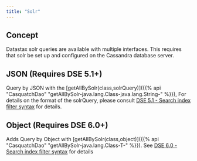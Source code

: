 ```yaml
---
title: "Solr"
---
```


## Concept
Datastax solr queries are available with multiple interfaces. This requires that solr be set up and configured on the Cassandra database server.

## JSON (Requires DSE 5.1+)
Query by JSON with the [getAllBySolr(class,solrQuery)]({{% api "CasquatchDao" "getAllBySolr-java.lang.Class-java.lang.String-" %}}), For details on the format of the solrQuery, please consult [DSE 5.1 - Search index filter syntax](https://docs.datastax.com/en/dse/5.1/dse-dev/datastax_enterprise/search/siQuerySyntax.html#siQuerySyntax) for details.

## Object (Requires DSE 6.0+)
Adds Query by Object with [getAllBySolr(class,object)]({{% api "CasquatchDao" "getAllBySolr-java.lang.Class-T-" %}}). See [DSE 6.0 - Search index filter syntax](https://docs.datastax.com/en/dse/6.0/cql/cql/cql_using/search_index/siQuerySyntax.html) for details
